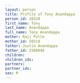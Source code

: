 ```yaml
---
layout: person
title: Profile of Tony Anandappa
person_id: I0320
first_name: Tony
last_name: Anandappa
full_name: Tony Anandappa
mother: Raji Pulle
mother_id: I0318
father: Justin Anandappa
father_id: I500046
children:
children_ids:
partners:
partner_ids:
sex: M
---
```


